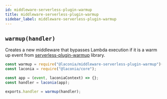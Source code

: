 ```yaml
---
id: middleware-serverless-plugin-warmup
title: middleware-serverless-plugin-warmup
sidebar_label: middleware-serverless-plugin-warmup
---
```


## `warmup(handler)`

Creates a new middleware that bypasses Lambda execution if it is a warm up event
from
[serverless-plugin-warmup](https://github.com/FidelLimited/serverless-plugin-warmup)
library.

```js
const warmup = require("@laconia/middleware-serverless-plugin-warmup")();
const laconia = require("@laconia/core");

const app = (event, laconiaContext) => {};
const handler = laconia(app);

exports.handler = warmup(handler);
```
